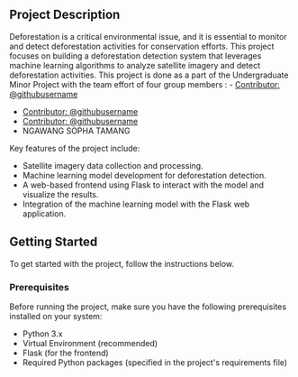 ## Project Description

Deforestation is a critical environmental issue, and it is essential to monitor and detect deforestation activities for conservation efforts. This project focuses on building a deforestation detection system that leverages machine learning algorithms to analyze satellite imagery and detect deforestation activities. This project is done as a part of the Undergraduate Minor Project with the team effort of four group members : - [Contributor: @githubusername](https://github.com/DipeshBartaula)
- [Contributor: @githubusername](https://github.com/cwane)
- [Contributor: @githubusername](https://github.com/bishalrijal227)
- NGAWANG SOPHA TAMANG

Key features of the project include:
- Satellite imagery data collection and processing.
- Machine learning model development for deforestation detection.
- A web-based frontend using Flask to interact with the model and visualize the results.
- Integration of the machine learning model with the Flask web application.

## Getting Started

To get started with the project, follow the instructions below.

### Prerequisites

Before running the project, make sure you have the following prerequisites installed on your system:

- Python 3.x
- Virtual Environment (recommended)
- Flask (for the frontend)
- Required Python packages (specified in the project's requirements file)

